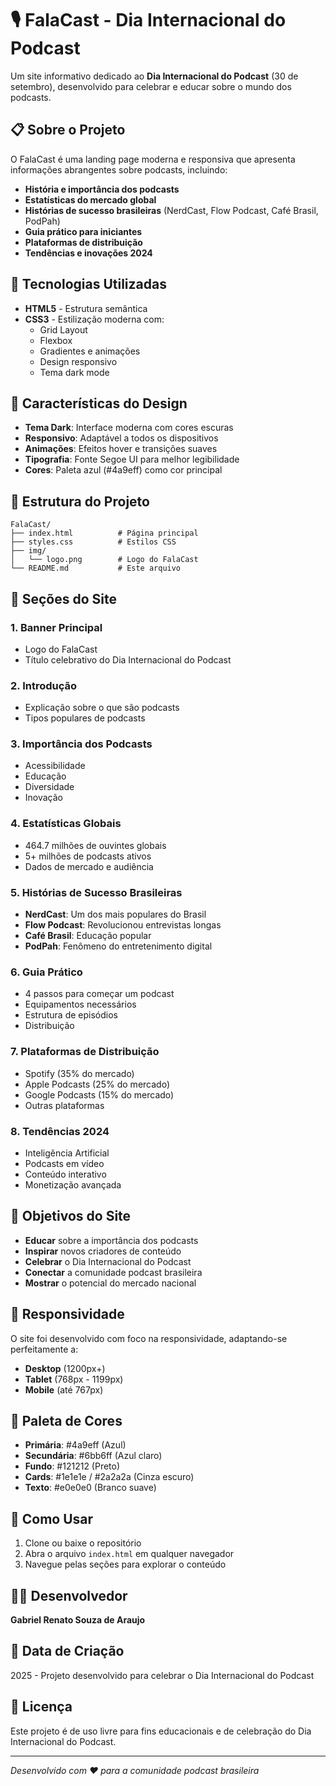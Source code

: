 # 🎙️ FalaCast - Dia Internacional do Podcast

Um site informativo dedicado ao **Dia Internacional do Podcast** (30 de setembro), desenvolvido para celebrar e educar sobre o mundo dos podcasts.

## 📋 Sobre o Projeto

O FalaCast é uma landing page moderna e responsiva que apresenta informações abrangentes sobre podcasts, incluindo:

- **História e importância dos podcasts**
- **Estatísticas do mercado global**
- **Histórias de sucesso brasileiras** (NerdCast, Flow Podcast, Café Brasil, PodPah)
- **Guia prático para iniciantes**
- **Plataformas de distribuição**
- **Tendências e inovações 2024**

## 🚀 Tecnologias Utilizadas

- **HTML5** - Estrutura semântica
- **CSS3** - Estilização moderna com:
  - Grid Layout
  - Flexbox
  - Gradientes e animações
  - Design responsivo
  - Tema dark mode

## 🎨 Características do Design

- **Tema Dark**: Interface moderna com cores escuras
- **Responsivo**: Adaptável a todos os dispositivos
- **Animações**: Efeitos hover e transições suaves
- **Tipografia**: Fonte Segoe UI para melhor legibilidade
- **Cores**: Paleta azul (#4a9eff) como cor principal

## 📁 Estrutura do Projeto

```
FalaCast/
├── index.html          # Página principal
├── styles.css          # Estilos CSS
├── img/
│   └── logo.png        # Logo do FalaCast
└── README.md           # Este arquivo
```

## 🌟 Seções do Site

### 1. **Banner Principal**
- Logo do FalaCast
- Título celebrativo do Dia Internacional do Podcast

### 2. **Introdução**
- Explicação sobre o que são podcasts
- Tipos populares de podcasts

### 3. **Importância dos Podcasts**
- Acessibilidade
- Educação
- Diversidade
- Inovação

### 4. **Estatísticas Globais**
- 464.7 milhões de ouvintes globais
- 5+ milhões de podcasts ativos
- Dados de mercado e audiência

### 5. **Histórias de Sucesso Brasileiras**
- **NerdCast**: Um dos mais populares do Brasil
- **Flow Podcast**: Revolucionou entrevistas longas
- **Café Brasil**: Educação popular
- **PodPah**: Fenômeno do entretenimento digital

### 6. **Guia Prático**
- 4 passos para começar um podcast
- Equipamentos necessários
- Estrutura de episódios
- Distribuição

### 7. **Plataformas de Distribuição**
- Spotify (35% do mercado)
- Apple Podcasts (25% do mercado)
- Google Podcasts (15% do mercado)
- Outras plataformas

### 8. **Tendências 2024**
- Inteligência Artificial
- Podcasts em vídeo
- Conteúdo interativo
- Monetização avançada

## 🎯 Objetivos do Site

- **Educar** sobre a importância dos podcasts
- **Inspirar** novos criadores de conteúdo
- **Celebrar** o Dia Internacional do Podcast
- **Conectar** a comunidade podcast brasileira
- **Mostrar** o potencial do mercado nacional

## 📱 Responsividade

O site foi desenvolvido com foco na responsividade, adaptando-se perfeitamente a:

- **Desktop** (1200px+)
- **Tablet** (768px - 1199px)
- **Mobile** (até 767px)

## 🎨 Paleta de Cores

- **Primária**: #4a9eff (Azul)
- **Secundária**: #6bb6ff (Azul claro)
- **Fundo**: #121212 (Preto)
- **Cards**: #1e1e1e / #2a2a2a (Cinza escuro)
- **Texto**: #e0e0e0 (Branco suave)

## 🚀 Como Usar

1. Clone ou baixe o repositório
2. Abra o arquivo `index.html` em qualquer navegador
3. Navegue pelas seções para explorar o conteúdo

## 👨‍💻 Desenvolvedor

**Gabriel Renato Souza de Araujo**

## 📅 Data de Criação

2025 - Projeto desenvolvido para celebrar o Dia Internacional do Podcast

## 📄 Licença

Este projeto é de uso livre para fins educacionais e de celebração do Dia Internacional do Podcast.

---

*Desenvolvido com ❤️ para a comunidade podcast brasileira*
